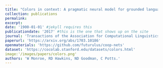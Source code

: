 ```yaml
---
title: "Colors in context: A pragmatic neural model for grounded language understanding."
collection: publications
permalink: 
excerpt: 
date: '1900-01-01' #jekyll requires this 
publicationdate: '2017' #this is the one that shows up on the site
journal: 'Transactions of the Association for Computational Linguistics.'
paperurl: 'https://arxiv.org/abs/1703.10186'
openmaterials: 'https://github.com/futurulus/coop-nets' 
dataset: 'https://cocolab.stanford.edu/datasets/colors.html'
image:'/images/papers/colors.png'
authors: 'W Monroe, RD Hawkins, ND Goodman, C Potts.'
---
```

